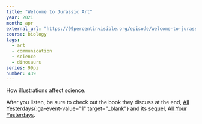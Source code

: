 ```yaml
---
title: "Welcome to Jurassic Art"
year: 2021
month: apr
external_url: "https://99percentinvisible.org/episode/welcome-to-jurassic-art-redux/"
course: biology
tags:
  - art
  - communication
  - science
  - dinosaurs
series: 99pi
number: 439
---
```


How illustrations affect science.

After you listen, be sure to check out the book they discuss at the end, [All Yesterdays](https://drive.google.com/file/d/1QfOykbZflJ9Yc3oZnekh9rMBuzamFd79/view?usp=drivesdk){:ga-event-value="1" target="_blank"} and its sequel, [All Your Yesterdays](/content/monographs/all-yesterdays).